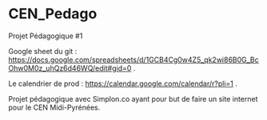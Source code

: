 # CEN_Pedago
Projet Pédagogique #1

Google sheet du git : 
https://docs.google.com/spreadsheets/d/1GCB4Cg0w4Z5_qk2wi86B0G_BcOhw0M0z_uhQz6d46WQ/edit#gid=0 .

Le calendrier de prod :
https://calendar.google.com/calendar/r?pli=1 .

Projet pédagogique avec Simplon.co ayant pour but de faire un site internet pour le CEN Midi-Pyrénées.

